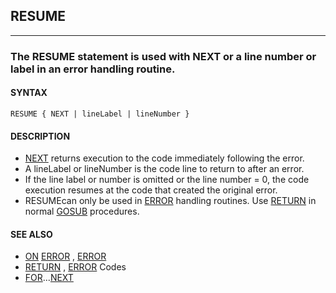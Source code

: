 ## RESUME
---

### The RESUME statement is used with NEXT or a line number or label in an error handling routine.

#### SYNTAX

`RESUME { NEXT | lineLabel | lineNumber }`

#### DESCRIPTION
* [NEXT](./NEXT.md) returns execution to the code immediately following the error.
* A lineLabel or lineNumber is the code line to return to after an error.
* If the line label or number is omitted or the line number = 0, the code execution resumes at the code that created the original error.
* RESUMEcan only be used in [ERROR](./ERROR.md) handling routines. Use [RETURN](./RETURN.md) in normal [GOSUB](./GOSUB.md) procedures.


#### SEE ALSO
* [ON](./ON.md) [ERROR](./ERROR.md) , [ERROR](./ERROR.md)
* [RETURN](./RETURN.md) , [ERROR](./ERROR.md) Codes
* [FOR](./FOR.md)...[NEXT](./NEXT.md)
